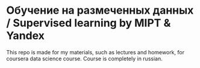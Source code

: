 # Обучение на размеченных данных / Supervised learning by MIPT & Yandex
This repo is made for my materials, such as lectures and homework, for coursera data science course. Course is completely in russian.
